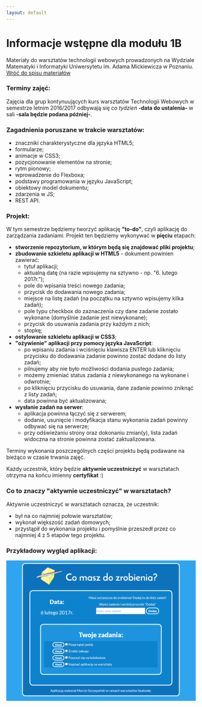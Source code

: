 ```yaml
---
layout: default
---
```

<div class="inner">
	<h1 id="main1">Informacje wstępne dla modułu 1B</h1>
    <div id="main2" class="h2">Materiały do&nbsp;warsztatów technologii webowych prowadzonych na Wydziale Matematyki i&nbsp;Informatyki Uniwersytetu im. Adama Mickiewicza w Poznaniu.</div>
	<a href="../../index.html" class="button-v button-module">Wróć do&nbsp;spisu materiałów</a>
	<div style="clear: both;"></div>
</div>

### Terminy zajęć:
Zajęcia dla grup kontynuujących kurs warsztatów Technologii Webowych w semestrze letnim 2016/2017 odbywają się _co tydzień_ **-data do ustalenia-** w sali **-sala będzie podana później-**.

### Zagadnienia poruszane w trakcie warsztatów:

*   znaczniki charakterystyczne dla języka HTML5;
*	formularze;
*   animacje w CSS3;
*   pozycjonowanie elementów na stronie;
*   rytm pionowy;
*	wprowadzenie do Flexboxa;
*	podstawy programowania w języku JavaScript;
*	obiektowy model dokumentu;
*	zdarzenia w JS;
*	REST API.

### Projekt:

W tym semestrze będziemy tworzyć aplikację **"to-do"**, czyli aplikację do zarządzania zadaniami.
Projekt ten będziemy wykonywać w **pięciu** etapach:

- **stworzenie repozytorium, w którym będą się znajdować pliki projektu**;
- **zbudowanie szkieletu aplikacji w HTML5** - dokument powinien zawierać:
	- tytuł aplikacji;
	- aktualną datę (na razie wpisujemy na sztywno - np. "6. lutego 2017r.");
	- pole do wpisania treści nowego zadania;
	- przycisk do dodawania nowego zadania;
	- miejsce na listę zadań (na początku na sztywno wpisujemy kilka zadań);
	- pole typu checkbox do zaznaczenia czy dane zadanie zostało wykonane (domyślnie zadanie jest niewykonane);
	- przycisk do usuwania zadania przy każdym z nich;
	- stopkę;
- **ostylowanie szkieletu aplikacji w CSS3**;
- **"ożywienie" aplikacji przy pomocy języka JavaScript**:
	- po wpisaniu zadania i wciśnięciu klawisza ENTER lub kliknięciu przycisku do dodawania zadanie powinno zostać dodane do listy zadań;
	- pilnujemy aby nie było możliwości dodania pustego zadania;
	- możemy zmieniać status zadania z niewykonanego na wykonane i odwrotnie;
	- po kliknięciu przycisku do usuwania, dane zadanie powinno zniknąć z listy zadań;
	- data powinna być aktualizowana;
- **wysłanie zadań na serwer**:
	- aplikacja powinna łączyć się z serwerem;
	- dodanie, usunięcie i modyfikacja stanu wykonania zadań powinny odbywać się na serwerze;
	- przy odświeżaniu strony oraz dokonaniu zmian(y), lista zadań widoczna na stronie powinna zostać zaktualizowana.

Terminy wykonania poszczególnych części projektu będą podawane na bieżąco w czasie trwania zajęć.

Każdy uczestnik, który będzie **aktywnie uczestniczyć** w warsztatach otrzyma na końcu imienny **certyfikat** :)

### Co to znaczy "aktywnie uczestniczyć" w warsztatach?

Aktywnie uczestniczyć w warsztatach oznacza, że uczestnik:

*	był na co najmniej połowie warsztatów;
*	wykonał większość zadań domowych;
*	przystąpił do wykonania projektu i pomyślnie przeszedł przez co najmniej 4 z 5 etapów tego projektu.

### Przykładowy wygląd aplikacji:
![](assets/images/przykladowa-aplikacja.png)